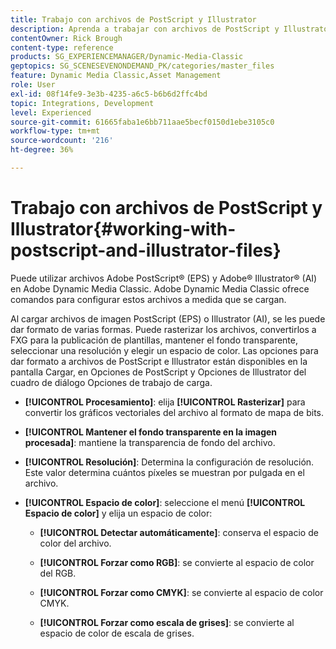 ```yaml
---
title: Trabajo con archivos de PostScript y Illustrator
description: Aprenda a trabajar con archivos de PostScript y Illustrator en Adobe Dynamic Media Classic.
contentOwner: Rick Brough
content-type: reference
products: SG_EXPERIENCEMANAGER/Dynamic-Media-Classic
geptopics: SG_SCENESEVENONDEMAND_PK/categories/master_files
feature: Dynamic Media Classic,Asset Management
role: User
exl-id: 08f14fe9-3e3b-4235-a6c5-b6b6d2ffc4bd
topic: Integrations, Development
level: Experienced
source-git-commit: 61665faba1e6bb711aae5becf0150d1ebe3105c0
workflow-type: tm+mt
source-wordcount: '216'
ht-degree: 36%

---
```


# Trabajo con archivos de PostScript y Illustrator{#working-with-postscript-and-illustrator-files}

Puede utilizar archivos Adobe PostScript® (EPS) y Adobe® Illustrator® (AI) en Adobe Dynamic Media Classic. Adobe Dynamic Media Classic ofrece comandos para configurar estos archivos a medida que se cargan.

Al cargar archivos de imagen PostScript (EPS) o Illustrator (AI), se les puede dar formato de varias formas. Puede rasterizar los archivos, convertirlos a FXG para la publicación de plantillas, mantener el fondo transparente, seleccionar una resolución y elegir un espacio de color. Las opciones para dar formato a archivos de PostScript e Illustrator están disponibles en la pantalla Cargar, en Opciones de PostScript y Opciones de Illustrator del cuadro de diálogo Opciones de trabajo de carga.

* **[!UICONTROL Procesamiento]**: elija **[!UICONTROL Rasterizar]** para convertir los gráficos vectoriales del archivo al formato de mapa de bits.

* **[!UICONTROL Mantener el fondo transparente en la imagen procesada]**: mantiene la transparencia de fondo del archivo.

* **[!UICONTROL Resolución]**: Determina la configuración de resolución. Este valor determina cuántos píxeles se muestran por pulgada en el archivo.

* **[!UICONTROL Espacio de color]**: seleccione el menú **[!UICONTROL Espacio de color]** y elija un espacio de color:

   * **[!UICONTROL Detectar automáticamente]**: conserva el espacio de color del archivo.

   * **[!UICONTROL Forzar como RGB]**: se convierte al espacio de color del RGB.

   * **[!UICONTROL Forzar como CMYK]**: se convierte al espacio de color CMYK.

   * **[!UICONTROL Forzar como escala de grises]**: se convierte al espacio de color de escala de grises.
